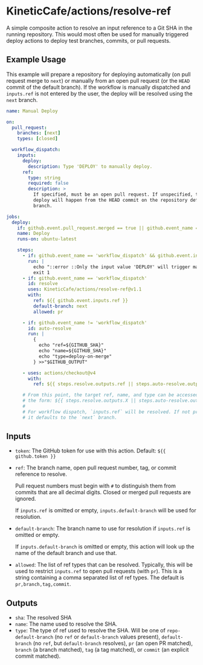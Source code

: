 # KineticCafe/actions/resolve-ref

A simple composite action to resolve an input reference to a Git SHA in the
running repository. This would most often be used for manually triggered deploy
actions to deploy test branches, commits, or pull requests.

## Example Usage

This example will prepare a repository for deploying automatically (on pull
request merge to `next`) or manually from an open pull request (or the `HEAD`
commit of the default branch). If the workflow is manually dispatched and
`inputs.ref` is not entered by the user, the deploy will be resolved using the
`next` branch.

```yaml
name: Manual Deploy

on:
  pull_request:
    branches: [next]
    types: [closed]

  workflow_dispatch:
    inputs:
      deploy:
        description: Type 'DEPLOY' to manually deploy.
      ref:
        type: string
        required: false
        description: >
          If specified, must be an open pull request. If unspecified, the
          deploy will happen from the HEAD commit on the repository default
          branch.

jobs:
  deploy:
    if: github.event.pull_request.merged == true || github.event_name == 'workflow_dispatch'
    name: Deploy
    runs-on: ubuntu-latest

    steps:
      - if: github.event_name == 'workflow_dispatch' && github.event.inputs.deploy !== 'DEPLOY'
        run: |
          echo "::error ::Only the input value 'DEPLOY' will trigger manual deploy."
          exit 1
      - if: github.event_name == 'workflow_dispatch'
        id: resolve
        uses: KineticCafe/actions/resolve-ref@v1.1
        with:
          ref: ${{ github.event.inputs.ref }}
          default-branch: next
          allowed: pr

      - if: github.event_name != 'workflow_dispatch'
        id: auto-resolve
        run: |
          {
            echo "ref=${GITHUB_SHA}"
            echo "name=${GITHUB_SHA}"
            echo "type=deploy-on-merge"
          } >>"$GITHUB_OUTPUT"

      - uses: actions/checkout@v4
        with:
          ref: ${{ steps.resolve.outputs.ref || steps.auto-resolve.outputs.ref }}

      # From this point, the target ref, name, and type can be accessed using
      # the form: ${{ steps.resolve.outputs.X || steps.auto-resolve.outputs.X }}
      #
      # For workflow dispatch, `inputs.ref` will be resolved. If not provided,
      # it defaults to the `next` branch.
```

## Inputs

- `token`: The GitHub token for use with this action.
  Default: `${{ github.token }}`

- `ref`: The branch name, open pull request number, tag, or commit reference to
  resolve.

  Pull request numbers must begin with `#` to distinguish them from commits that
  are all decimal digits. Closed or merged pull requests are ignored.

  If `inputs.ref` is omitted or empty, `inputs.default-branch` will be used for
  resolution.

- `default-branch`: The branch name to use for resolution if `inputs.ref` is
  omitted or empty.

  If `inputs.default-branch` is omitted or empty, this action will look up the
  name of the default branch and use that.

- `allowed`: The list of ref types that can be resolved. Typically, this will be
  used to restrict `inputs.ref` to open pull requests (with `pr`). This is
  a string containing a comma separated list of ref types. The default is
  `pr,branch,tag,commit`.

## Outputs

- `sha`: The resolved SHA
- `name`: The name used to resolve the SHA.
- `type`: The type of ref used to resolve the SHA. Will be one of
  `repo-default-branch` (no `ref` or `default-branch` values present),
  `default-branch` (no `ref`, but `default-branch` resolves), `pr` (an open PR
  matched), `branch` (a branch matched), `tag` (a tag matched), or `commit` (an
  explicit commit matched).

